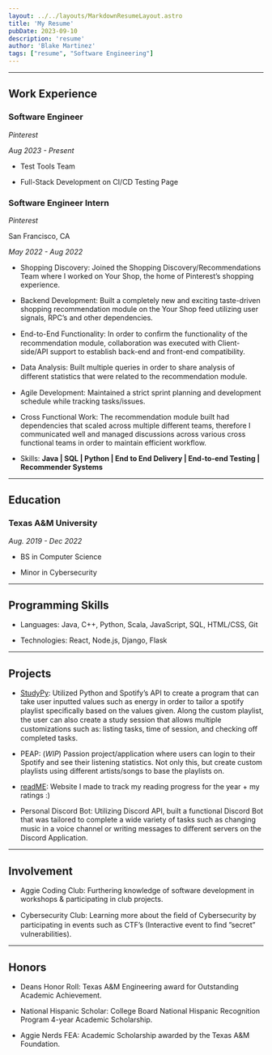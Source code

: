 ```yaml
---
layout: ../../layouts/MarkdownResumeLayout.astro
title: 'My Resume'
pubDate: 2023-09-10
description: 'resume'
author: 'Blake Martinez'
tags: ["resume", "Software Engineering"]
---
```


---

## Work Experience

### **Software Engineer**

*Pinterest*

_Aug 2023 - Present_

- Test Tools Team

- Full-Stack Development on CI/CD Testing Page




### **Software Engineer Intern**

*Pinterest*

San Francisco, CA


_May 2022 - Aug 2022_

- Shopping Discovery: Joined the Shopping Discovery/Recommendations Team where I worked on Your Shop, the home of Pinterest’s shopping experience.

- Backend Development: Built a completely new and exciting taste-driven shopping recommendation module on the Your Shop feed utilizing user signals, RPC’s and other dependencies.

- End-to-End Functionality: In order to conﬁrm the functionality of the recommendation module, collaboration was executed with Client-side/API support to establish back-end and front-end compatibility.

- Data Analysis: Built multiple queries in order to share analysis of diﬀerent statistics that were related to the recommendation module.

- Agile Development: Maintained a strict sprint planning and development schedule while tracking tasks/issues.

- Cross Functional Work: The recommendation module built had dependencies that scaled across multiple different teams, therefore I communicated well and managed discussions across various cross functional teams in order to maintain efficient workflow.

* Skills: **Java | SQL | Python | End to End Delivery | End-to-end Testing | Recommender Systems**

---

## **Education**

### Texas A&M University

_Aug. 2019 - Dec 2022_

* BS in Computer Science 

* Minor in Cybersecurity

---

## **Programming Skills**

* Languages: Java, C++, Python, Scala, JavaScript, SQL, HTML/CSS, Git

* Technologies: React, Node.js, Django, Flask

---

## **Projects**

* [StudyPy](https://studypyapp.herokuapp.com/): Utilized Python and Spotify’s API to create a program that can take user inputted values such as energy in order to tailor a spotify playlist speciﬁcally based on the values given. Along the custom playlist, the user can also create a study session that allows multiple customizations such as: listing tasks, time of session, and checking oﬀ completed tasks.

* PEAP: (_WIP_) Passion project/application where users can login to their Spotify and see their listening statistics. Not only this, but create custom playlists using different artists/songs to base the playlists on.

* [readME](https://blakemartinez.github.io/readME/): Website I made to track my reading progress for the year + my ratings :)

* Personal Discord Bot: Utilizing Discord API, built a functional Discord Bot that was tailored to complete a wide variety of tasks such as changing music in a voice channel or writing messages to diﬀerent servers on the Discord Application.

---

## **Involvement**

* Aggie Coding Club: Furthering knowledge of software development in workshops & participating in club projects.

* Cybersecurity Club: Learning more about the ﬁeld of Cybersecurity by participating in events such as CTF’s (Interactive event to ﬁnd ”secret” vulnerabilities).

---

## **Honors**

* Deans Honor Roll: Texas A&M Engineering award for Outstanding Academic Achievement.

* National Hispanic Scholar: College Board National Hispanic Recognition Program 4-year Academic Scholarship.

* Aggie Nerds FEA: Academic Scholarship awarded by the Texas A&M Foundation.
